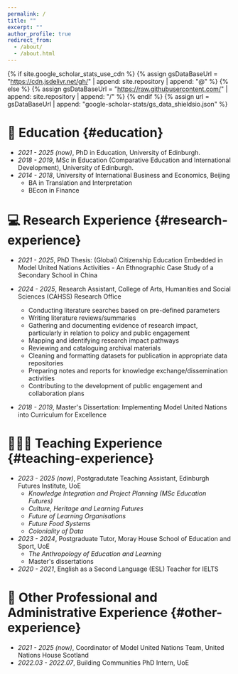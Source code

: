 ```yaml
---
permalink: /
title: ""
excerpt: ""
author_profile: true
redirect_from: 
  - /about/
  - /about.html
---
```


{% if site.google_scholar_stats_use_cdn %}
{% assign gsDataBaseUrl = "https://cdn.jsdelivr.net/gh/" | append: site.repository | append: "@" %}
{% else %}
{% assign gsDataBaseUrl = "https://raw.githubusercontent.com/" | append: site.repository | append: "/" %}
{% endif %}
{% assign url = gsDataBaseUrl | append: "google-scholar-stats/gs_data_shieldsio.json" %}

<span class='anchor' id='about-me'></span>

<!--
My research interest includes neural machine translation and computer vision. I have published more than 100 papers at the top international AI conferences with total <a href='https://scholar.google.com/citations?user=DhtAFkwAAAAJ'>google scholar citations <strong><span id='total_cit'>260000+</span></strong></a> (You can also use google scholar badge <a href='https://scholar.google.com/citations?user=DhtAFkwAAAAJ'><img src="https://img.shields.io/endpoint?url={{ url | url_encode }}&logo=Google%20Scholar&labelColor=f6f6f6&color=9cf&style=flat&label=citations"></a>).
-->

<!--
# 🔥 News
- *2022.02*: &nbsp;🎉🎉 Lorem ipsum dolor sit amet, consectetur adipiscing elit. Vivamus ornare aliquet ipsum, ac tempus justo dapibus sit amet. 
- *2022.02*: &nbsp;🎉🎉 Lorem ipsum dolor sit amet, consectetur adipiscing elit. Vivamus ornare aliquet ipsum, ac tempus justo dapibus sit amet. 
-->

# 📖 Education {#education}
- *2021 - 2025 (now)*, PhD in Education, University of Edinburgh. 
- *2018 - 2019*, MSc in Education (Comparative Education and International Development), University of Edinburgh.
- *2014 - 2018*, University of International Business and Economics, Beijing
  -   BA in Translation and Interpretation
  -   BEcon in Finance

# 💻 Research Experience {#research-experience}
- *2021 - 2025*, PhD Thesis: (Global) Citizenship Education Embedded in Model United Nations Activities - An Ethnographic Case Study of a Secondary School in China

- *2024 - 2025*, Research Assistant, College of Arts, Humanities and Social Sciences (CAHSS) Research Office
  -   Conducting literature searches based on pre-defined parameters
  -   Writing literature reviews/summaries
  -   Gathering and documenting evidence of research impact, particularly in relation to policy and public engagement
  -   Mapping and identifying research impact pathways
  -   Reviewing and cataloguing archival materials
  -   Cleaning and formatting datasets for publication in appropriate data repositories
  -   Preparing notes and reports for knowledge exchange/dissemination activities
  -   Contributing to the development of public engagement and collaboration plans

- *2018 - 2019*, Master's Dissertation: Implementing Model United Nations into Curriculum for Excellence

# 👩🏻‍🏫 Teaching Experience {#teaching-experience}
- *2023 - 2025 (now)*, Postgradutate Teaching Assistant, Edinburgh Futures Institute, UoE
  -   *Knowledge Integration and Project Planning (MSc Education Futures)*
  -   *Culture, Heritage and Learning Futures*
  -   *Future of Learning Organisations*
  -   *Future Food Systems*
  -   *Coloniality of Data*
- *2023 - 2024*, Postgraduate Tutor, Moray House School of Education and Sport, UoE
  -   *The Anthropology of Education and Learning*
  -   Master's dissertations
- *2020 - 2021*, English as a Second Language (ESL) Teacher for IELTS

# 🔖 Other Professional and Administrative Experience {#other-experience}
- *2021 - 2025 (now)*, Coordinator of Model United Nations Team, United Nations House Scotland
- *2022.03 - 2022.07*, Building Communities PhD Intern, UoE

<!--
# 💬 Presentations
- *2021.06*, Lorem ipsum dolor sit amet, consectetur adipiscing elit. Vivamus ornare aliquet ipsum, ac tempus justo dapibus sit amet. 
- *2021.03*, Lorem ipsum dolor sit amet, consectetur adipiscing elit. Vivamus ornare aliquet ipsum, ac tempus justo dapibus sit amet.  \| [\[video\]](https://github.com/)


# 🎖 Honours and Awards
- *2021.10* Lorem ipsum dolor sit amet, consectetur adipiscing elit. Vivamus ornare aliquet ipsum, ac tempus justo dapibus sit amet. 
- *2021.09* Lorem ipsum dolor sit amet, consectetur adipiscing elit. Vivamus ornare aliquet ipsum, ac tempus justo dapibus sit amet. 


# 📝 Publications 
<div class='paper-box'><div class='paper-box-image'><div><div class="badge">CVPR 2016</div><img src='images/500x300.png' alt="sym" width="100%"></div></div>
<div class='paper-box-text' markdown="1">

[Deep Residual Learning for Image Recognition](https://openaccess.thecvf.com/content_cvpr_2016/papers/He_Deep_Residual_Learning_CVPR_2016_paper.pdf)

**Kaiming He**, Xiangyu Zhang, Shaoqing Ren, Jian Sun

[**Project**](https://scholar.google.com/citations?view_op=view_citation&hl=zh-CN&user=DhtAFkwAAAAJ&citation_for_view=DhtAFkwAAAAJ:ALROH1vI_8AC) <strong><span class='show_paper_citations' data='DhtAFkwAAAAJ:ALROH1vI_8AC'></span></strong>
- Lorem ipsum dolor sit amet, consectetur adipiscing elit. Vivamus ornare aliquet ipsum, ac tempus justo dapibus sit amet. 
</div>
</div>

- [Lorem ipsum dolor sit amet, consectetur adipiscing elit. Vivamus ornare aliquet ipsum, ac tempus justo dapibus sit amet](https://github.com), A, B, C, **CVPR 2020**
-->
